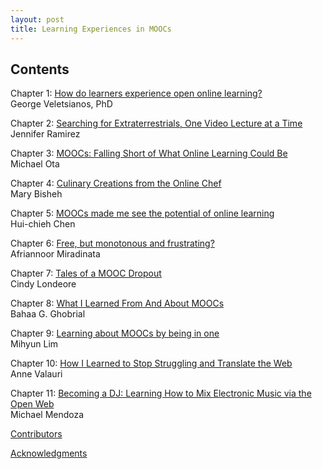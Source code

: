 ```yaml
---
layout: post
title: Learning Experiences in MOOCs
---
```


## Contents ##

Chapter 1: [How do learners experience open online learning?](chapter1.html)  
George Veletsianos, PhD

Chapter 2: [Searching for Extraterrestrials, One Video Lecture at a Time](chapter2.html)  
Jennifer Ramirez

Chapter 3: [MOOCs&#58; Falling Short of What Online Learning Could Be](chapter3.html)  
Michael Ota

Chapter 4: [Culinary Creations from the Online Chef](chapter4.html)  
Mary Bisheh

Chapter 5: [MOOCs made me see the potential of online learning](chapter5.html)  
Hui-chieh Chen

Chapter 6: [Free, but monotonous and frustrating?](chapter6.html)  
Afriannoor Miradinata

Chapter 7: [Tales of a MOOC Dropout](chapter7.html)    
Cindy Londeore

Chapter 8: [What I Learned From And About MOOCs](chapter8.html)  
Bahaa G. Ghobrial

Chapter 9: [Learning about MOOCs by being in one](chapter9.html)  
Mihyun Lim

Chapter 10: [How I Learned to Stop Struggling and Translate the Web](chapter10.html)  
Anne Valauri

Chapter 11: [Becoming a DJ&#58; Learning How to Mix Electronic Music via the Open Web](chapter11.html)  
Michael Mendoza

[Contributors](contributors.html)

[Acknowledgments](acknowledgments.html)  

